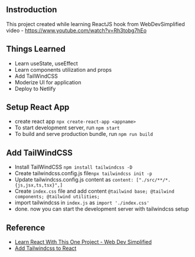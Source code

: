 ## Instroduction

This project created while learning ReactJS hook from WebDevSimplified video - https://www.youtube.com/watch?v=Rh3tobg7hEo


## Things Learned
- Learn useState, useEffect
- Learn components utilization and props
- Add TailWindCSS
- Moderize UI for application
- Deploy to Netlify



## Setup React App
- create react app `npx create-react-app <appname>`
- To start development server, run `npm start`
- To build and serve production bundle, run `npm run build`


## Add TailWindCSS
- Install TailWindCSS `npm install tailwindcss -D`
- Create tailwindcss.config.js file`npx tailwindcss init -p`
- Update tailwindcss.config.js content as `content: ["./src/**/*.{js,jsx,ts,tsx}",]`
- Create `index.css` file and add content `@tailwind base; @tailwind components; @tailwind utilities;`
- import tailwindcss in `index.js` as `import './index.css'`
- done. now you can start the development server with tailwindcss setup

## Reference
- [Learn React With This One Project - Web Dev Simplified](https://www.youtube.com/watch?v=Rh3tobg7hEo)
- [Add Tailwindcss to React](https://tailwindcss.com/docs/guides/create-react-app)
